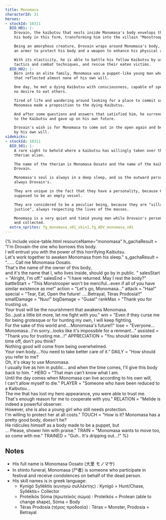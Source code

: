 ```yaml
---
title: Monomasa
characterId: 31
heroes:
- stockId: 10311
  BIO_H01: |-
    Drovain, the kaibutsu that nests inside Monomasa's body envelops the outside of
    his body in this form, transforming him into the villain "Monstrooper".

    Being an amorphous creature, Drovain wraps around Monomasa's body, becoming both
    an armor to protect his body and a weapon to enhance his physical abilities.

    With its elasticity, he is able to battle his fellow Kaibutsu by using inhuman
    tactics and combat techniques, and rescue their eaten victims.
  BIO_H02: |-
    Born into an elite family, Monomasa was a puppet-like young man who lived a life
    that reflected almost none of his own will.

    One day, he met a dying Kaibutsu with consciousness, capable of speech and has
    no desire to eat others.

    Tired of life and wandering around looking for a place to commit suicide,
    Monomasa made a proposition to the dying Kaibutsu.

    And after some questions and answers that satisfied him, he surrendered his body
    to the Kaibutsu and gave up on his own future.

    Drovain's wish is for Monomasa to come out in the open again and be able to live
    by his own will.
sidekicks:
- stockId: 10311
  BIO_S01: |-
    A rare sight to behold where a kaibutsu has willingly taken over the body of a
    therian alien.

    The name of the therian is Monomasa Oosato and the name of the kaibutsu is
    Drovain.

    Monomasa's soul is always in a deep sleep, and so the outward personality is
    always Drovain's.

    They are unique in the fact that they have a personality, because Kaibutsu are
    supposed to be an empty vessel.

    They are considered to be a peculiar being, because they are "villains of
    justice", always respecting the lives of the masses.

    Monomasa is a very quiet and timid young man while Drovain's personality is cool
    and collected.
  extra_sprites: fg_monomasa_s01_skin1,fg_ADV_monomasa_s01
---
```


{% include voice-table.html resourceName="monomasa"
h_gachaResult = "I'm Drovain-the one who borrows this body.<br>I will entrust you with the power of this horrifying Kaibutsu.<br>Let's work together to awaken Monomasa from his sleep."
s_gachaResult = "...... Call me Monomasa Oosato.<br>That's the name of the owner of this body,<br>and it's the name that I, who lives inside, should go by in public. "
salesStart = "Alright, I'm off."
salesEnd = "I have returned. May I rest the body?"
battleStart = "This Monstrooper won't be merciful…even if all of you have similar existence as me!"
action = "Let's go, Monomasa…"
attack = "Haa!"
special = "Tear, Eat, Open the future! …..Betrayal, Téras Prodosía!!"
smallDamage = "Nuu!"
bigDamage = "Guaa!"
rankMax = "Thank you for trusting us.<br>Your trust will be the nourishment that awakens Monomasa.<br>So…just a little bit more, let me fight with you."
win = "Even if they curse me for being grotesque or for hunting my own, I will keep fighting.<br>For the sake of this world and….Monomasa's future!!"
lose = "Everyone…Monomasa…I'm sorry…looks like it's impossible for a remnant…"
assisted = "Thank you for trusting me…!"
APPRECIATION = "You should take some time off, don't you think?<br>Nothing good will come from being overwhelmed.<br>Your own body….You need to take better care of it."
DAILY = "How should you refer to me?<br>Oh, it's okay to use Monomasa.<br>I usually live as him in public... and when the time comes, I'll give this body back to him. "
HERO = "That man can't know what I am.<br>Until the day comes when Monomasa can live according to his own will,<br>I can't allow myself to die."
PLAYER = "Someone who have been reduced to a Kaibutsu…<br>The me that has lost my hero appearance, you were able to trust me.<br>That's enough reason for me to cooperate with you."
RELATION = "Melide is indeed a powerful observer.<br>However, she is also a young girl who still needs protection.<br>I'm willing to protect her at all costs."
TOUCH = "How is it? Monomasa has a pretty good body, doesn't he?<br>He ridicules himself as a body made to be a puppet, but<br>... Please, shower him with praise."
TRAIN = "Monomasa wants to move too, so come with me."
TRAINED = "Guh.. It's dripping out...!"
%}

## Notes

- His full name is Monomasa Oosato (大里 モノマサ)
- In shinto funeral, Monomasa (尸者) is someone who participate in festival and receive condolences on behalf of the dead person.
- His skill names is in greek language:
  - Kynigó Sylléktis (κυνηγώ συλλέκτης) : Kynigó = Hunt/Chase, Sylléktis= Collector
  - Proteïkós Sóma (πρωτεϊκός σώμα) : Proteïkós = Protean (able to change shape), Sóma = Body
  - Téras Prodosía (τέρας προδοσία) : Téras = Monster, Prodosía = Betrayal
